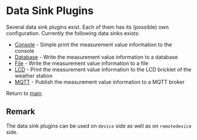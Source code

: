 # Data Sink Plugins

Several data sink plugins exist. Each of them has its (possible) own configuration. Currently the following data sinks exists:

* [Console](./Console/Readme.md) - Simple print the measurement value information to the console
* [Database](./Database/Readme.md) - Write the measurement value information to a database
* [File](./File/Readme.md) - Write the measurement value information to a file
* [LCD](./Lcd/Readme.md) - Print the measurement value information to the LCD bricklet of the weather station
* [MQTT](./MQTT/Readme.md) - Publish the measurement value information to a MQTT broker

Return to [main](./../../Readme.md).

## Remark

The data sink plugins can be used on `device` side as well as on `remotedevice` side.